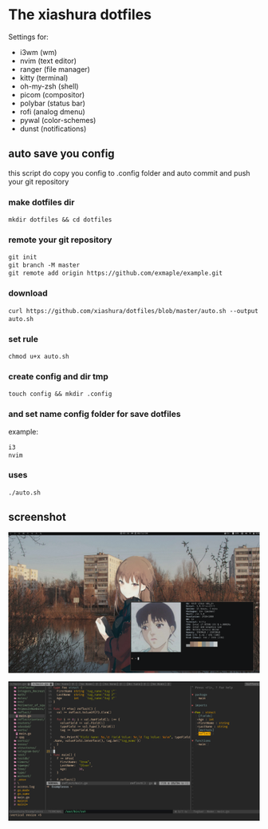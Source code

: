 # The xiashura dotfiles

Settings for:
* i3wm (wm)
* nvim (text editor)
* ranger (file manager)
* kitty (terminal)
* oh-my-zsh (shell)
* picom (compositor)
* polybar (status bar)
* rofi (analog dmenu)
* pywal (color-schemes)
* dunst (notifications)

## auto save you config
this script do copy you config to .config folder and auto commit and push your git repository

### make dotfiles dir 
```
mkdir dotfiles && cd dotfiles 
```

### remote your git repository
```
git init
git branch -M master
git remote add origin https://github.com/exmaple/example.git
```
### download
```
curl https://github.com/xiashura/dotfiles/blob/master/auto.sh --output auto.sh
```
### set rule 
```
chmod u+x auto.sh
```

### create config and dir tmp
```
touch config && mkdir .config
```

### and set name config folder for save dotfiles
example:
```
i3
nvim
```
### uses 
```
./auto.sh
```

## screenshot

![](https://raw.githubusercontent.com/xiashura/dotfiles/master/1.png)

![](https://raw.githubusercontent.com/xiashura/dotfiles/master/3.png)

